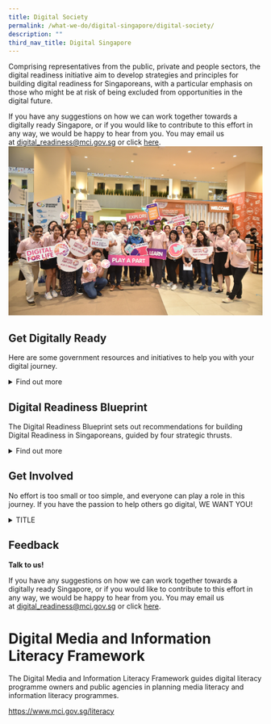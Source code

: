 ```yaml
---
title: Digital Society
permalink: /what-we-do/digital-singapore/digital-society/
description: ""
third_nav_title: Digital Singapore
---
```

Comprising representatives from the public, private and people sectors, the digital readiness initiative aim to develop strategies and principles for building digital readiness for Singaporeans, with a particular emphasis on those who might be at risk of being excluded from opportunities in the digital future.

If you have any suggestions on how we can work together towards a digitally ready Singapore, or if you would like to contribute to this effort in any way, we would be happy to hear from you. You may email us at&nbsp;[digital\_readiness@mci.gov.sg](mailto:digital_readiness@mci.gov.sg)&nbsp;or click&nbsp;[here](https://form.gov.sg/5fd6c4ebb2a91900112328de).![](/images/dfldfl1.jpg)

Get Digitally Ready
-------------------

Here are some government resources and initiatives to help you with your digital journey.

<details>
<summary>Find out more</summary>
    
**GET CONNECTED**

**Free Internet Access at CitizenConnect Centres for Government Transactions**

Over 25 CitizenConnect Centres located at various community clubs or centres islandwide aim to provide an easy and convenient means for the public to transact with the Government through the internet. It offers free access to internet-enabled computing devices, with staff on-hand to help citizens and residents access to&nbsp;perform online transactions.  
  
For more information, visit&nbsp;[CitizenConnect](https://www.citizenconnectcentre.gov.sg/). Alternatively, you may&nbsp;email&nbsp;[info@tech.gov.sg](mailto:info@tech.gov.sg)&nbsp;or call 6211 2100.

**Free Internet Access at Public Libraries**

Eligible individuals can get one hour of free internet access daily at any of the multimedia stations in our public libraries (except library@chinatown and library@orchard). Visit our public libraries to find out more!  

Who is eligible?  

1\. &nbsp; &nbsp; Singapore Citizens OR Permanent Resident2\. &nbsp; &nbsp; Aged 50 and above  
  
Click&nbsp;[here](http://www.nlb.gov.sg/visitus/availableservices.aspx)&nbsp;for more information. Alternatively, you may&nbsp;email&nbsp;[enquiry@nlb.gov.sg](mailto:enquiry@nlb.gov.sg),&nbsp;or call 6332 3255.

**Subsidised Fibre Broadband Connectivity**

Home Access provides eligible Singaporean families with 2 years of subsidised fibre broadband connectivity. Families without full-time student may choose to bundle the broadband, with a tablet or smartphone.  
  
Who is eligible?  
1. Total monthly Gross Household Income ≤ $1900&nbsp;OR&nbsp;Per Capita Income ≤ $650  
2. With at least one family member staying at the same residental address who is a Singapore Citizen  
3. Stays in HDB flat  
4. Neither an existing Home Access beneficiary&nbsp;NOR&nbsp;an existing NEU PC Plus beneficiary with broadband connectivity\*  
  
_\*The NEU PC Plus Programme offers students and persons with disabilities from low income households the opportunity to own a brand new computer bundled with three years of free broadband, at an affordable price._Click&nbsp;[here](http://www.digitalaccess.gov.sg/)&nbsp;for more information. Alternatively, you may&nbsp;email&nbsp;[digitalaccess@imda.gov.sg](mailto:digitalaccess@imda.gov.sg)&nbsp;or call 6377 3800.

**Subsidies for Persons with Disabilities**

The Assistive Technology Fund (ATF) provides subsidies for persons with disabilities to purchase assistive technology devices to enable independent living.  
  
Applicants can approach their social workers or therapists from touchpoints such as hospitals or Voluntary Welfare Organisations for assessment and assistance on suitable devices.  
  
Successful applicants qualify for a subsidy of up to 90% of the cost of the required equipment, subject to a lifetime cap of $40,000.&nbsp;  

Who is eligible?  
1\. &nbsp; &nbsp; Singapore Citizens or Permanent Residents2. Certified to have a permanent disability  
3. Have undergone qualified assessor’s assessment to determine need and type of device(s)  
4. Household gross monthly income per person &lt;=$1,800   
Call 1800 8585 885 to find out more.

**Personal Digital Services Assistant**

Know someone who constantly asks for help on how to use their smartphone or laptop? With the launch of Tech Connect’s one-on-one service to help residents use digital devices and online services, it’s easy for anyone, particularly seniors, to learn how to be tech-savvy and get prompt advice from trained People’s Association (PA) staff (also known as Tech Connect Kakis).

The initiative aims to reduce the barriers to learning technology so that everyone can embrace and benefit from digitalisation. The service is currently available at the following eight community clubs around Singapore, no appointment is required for this over-the-counter service, and PA staff will attend to users on a first-come, first-served basis.

1.  West Coast
2.  Ulu Pandan
3.  Bedok
4.  Our Tampines Hub (at its PA service counter)
5.  Chua Chu Kang
6.  Radin Mas
7.  Kampong Chai Chee
8.  Punggol Vista

**Wireless@SG**

The Wireless@SG programme by Infocomm Media Development Authority (IMDA) provides free Wi-Fi services in public spaces, in collaboration with venue owners and service providers.  
  
For more information, visit&nbsp;[Wireless@SG](https://www.imda.gov.sg/wireless-sg). Alternatively, you may email&nbsp;[info@imda.gov.sg](mailto:info@imda.gov.sg), or call 6377 3255.

**GET INFORMED**

**Learning Journeys**

SG Digital Office’s Learning Journeys comprise of interactive group learning sessions that help seniors learn basic digital skills under the guidance of Digital Ambassadors. These skills align with common everyday activities including, making transactions or e-payments online, reading e-newspapers, scanning QR codes and more.  
  
For more information, visit&nbsp;[Learning Journeys](https://www.imda.gov.sg/en/seniorsgodigital). Alternatively, you may email&nbsp;[info@imda.gov.sg](mailto:info@imda.gov.sg)&nbsp;or call 6377 3800.

**Bite-sized IT Courses**

Targeted at Singaporeans and PRs, aged 50 years and above, the People’s Association Senior Academy’s ‘Seniors for Smart Nation’ programme provides bite-sized and diverse IT courses in areas such as mobile applications, social media, IT software, photography and videography.  
  
Examples of these&nbsp;courses include ‘Transportation at your Fingertips’, ‘Understanding Microsoft Excel’, ‘Photoshop Fundamentals’, and ‘Youtube Video Production’.&nbsp;  
  
There are also e-payment courses such as ‘Introduction to Digital Banking’, ‘Shop and Pay Online’, and ‘Guide to Cashless Payments’.  
  
The courses are offered at 20 community centres/clubs island-wide to enable seniors to be Smart Nation ready.  
  
Participants may tap on their SkillsFuture Credit to sign up for the ‘Seniors for Smart Nation’ courses.  
  
**Who is eligible?**  
  
1. Singaporean Citizens OR Permanent Residents  
2. Course fees start at $10 for people aged 50 years and above, and $20 for people below 50 years old.  
  
For more information,&nbsp;email&nbsp;[PA\_Lifeskills\_Lifestyle@pa.gov.sg](mailto:PA_Lifeskills_Lifestyle@pa.gov.sg)&nbsp;or call 8344 4129 /&nbsp;9081 5580.

**Gosafeonline**

Gosafeonline is an online portal providing cybersecurity tips and resources for individuals and businesses to become more cyber savvy. Learn how you can adopt better cyber hygiene practices as a business owners, employee, parent, student, or&nbsp;as a general&nbsp;internet user.  
  
For more information,&nbsp;visit&nbsp;[Gosafeonline](https://www.csa.gov.sg/gosafeonline)&nbsp;or email&nbsp;[gosafeonline@csa.gov.sg](mailto:gosafeonline@csa.gov.sg).

**Media Literacy Council**

The Media Literacy Council aims to equip Singaporeans with the skills necessary to create, use and evaluate online content safely and effectively. It holds an annual Better Internet Campaign that raises public awareness on ways to stay safe, smart and kind online, covering issues such as cyber-bullying, cyber safety and security, and fake news.  
  
For more information, visit&nbsp;[Media Literacy Council](http://www.betterinternet.sg/).

**MOE Cyber Wellness Resources**

The Cyber Wellness resources in the Ministry of Education (MOE) Educational Technology Division’s ICT Connection website can be accessed by students, teachers and parents. This includes cyber wellness curriculum resources, just-in-time resources on the latest cyber trends and issues as well as useful tips and links.  
  
For more information, visit&nbsp;[CyberWellness](https://www.moe.gov.sg/education-in-sg/our-programmes/cyber-wellness)&nbsp;or email&nbsp;[MOE\_Cyber\_Wellness@moe.gov.sg](mailto:MOE_Cyber_Wellness@moe.gov.sg).

**North East Eldersurf Intergen Bootcamp**

The North East Eldersurf Intergen Bootcamp by North East Community Development Council and Infocomm Media Development Authority (IMDA) aims to educate seniors on basic mobile device skills such as connecting to Wi-Fi, taking photos, messaging, and creating an Apple ID or Google account. To facilitate effective learning,&nbsp;participants&nbsp;will be divided into two classes - iOS and Android.&nbsp;Inter-generation bonding is also encouraged as students or youths will be paired up&nbsp;with the seniors as guides&nbsp;during the workshop.  
  
**Who is eligible?**  
  
1. Individuals aged 40 and above  
2\. &nbsp; &nbsp; Residing in North East district&nbsp;  
  
For more information, email&nbsp;[northeast\_cdc@pa.gov.sg](mailto:northeast_cdc@pa.gov.sg)&nbsp;or call 6424 4000.

**Digital Pods**

IMDA Digital Pods, is a series of 30-mins online learning sessions that individuals can tap on to expand their ongoing digital learning journeys online. Participants will learn a wide range of digital skills and tools that they can use for payment, entertainment and mobile accessibility, and photo/video edits. Tune into the free online sessions on every Tuesdays and Thursdays from 3pm to 3.30pm or click&nbsp;[here](https://www.imda.gov.sg/en/seniorsgodigital/Learn/Guided-Learning/Group-Sessions)&nbsp;for more information on upcoming sessions of the Digital Pods.  
  
For more information, visit&nbsp;[Digital Pods](https://www.imda.gov.sg/en/seniorsgodigital/Learn/Guided-Learning/Group-Sessions). Alternatively, you may email&nbsp;[info@imda.gov.sg](mailto:info@imda.gov.sg)&nbsp;or call 6377 3800.

**Senior-friendly IT Learning Hubs**

Silver Infocomm Junctions (SIJs) offer affordable and accessible infocomm courses in which seniors can learn the basics of using a mobile device and computer, as well as pick up useful cybersecurity tips. These senior-friendly IT learning hubs are conveniently located at over 30 locations islandwide, with some housed in community clubs or centres.  
  
The courses start from as low as $10 per&nbsp;hour and can be paid for using one’s SkillsFuture Credit.  
  
For more information, visit&nbsp;[Silver Infocomm Junctions](https://www.imda.gov.sg/sij). Alternatively, you may email&nbsp;[info@imda.gov.sg](mailto:info@imda.gov.sg)&nbsp;or call 6377 3800.

**Seniors Tech and Read (STAR) at Public Libraries**

Seniors Tech and Read (STAR) is a one-to-one service conducted by volunteers. Participants may seek the assistance of a&nbsp;volunteer to read to them or enquire about library-related&nbsp;technology questions e.g. how to setup NLB Mobile app, create your myLibrary ID or set up Wireless@SG.  
  
Each session may last&nbsp;about 45 minutes long.  
  
Who is eligible?  
  
1. All who are aged 50 and above  
  
For more information, visit&nbsp;[Go Library](http://www.nlb.gov.sg/golibrary). Alternatively, you may email&nbsp;[enquiry@nlb.gov.sg](mailto:enquiry@nlb.gov.sg)&nbsp;or call 6332 3255.

**SkillsFuture Credit**

SkillsFuture Credit aims to encourage individuals to take ownership of their skills development and lifelong learning.&nbsp;Singapore Citizens aged 25 and above have received an opening credit of S$500 since January 2016.The credits do not expire and they may look&nbsp;forward to receiving&nbsp;periodic top-ups.  
  
One may consider tapping on these credits to sign up for courses to learn new digital skills.  
  
For more information, visit&nbsp;[SkillsFuture Credit](https://www.skillsfuture.gov.sg/credit)&nbsp;or call 6785 5785.

**SkillsFuture for Digital Workplace (SFDW)**

The SkillsFuture for Digital Workplace (SFDW) is a 2-day national training programme that aims to equip Singaporeans with foundational digital skills in key areas of mindset, data, technology and innovation, and prepare them for technological changes in their workforce and daily lives.  
  
The programme is designed to help all Singaporean adults, including those planning to return to the workforce.&nbsp;This two-day programme is&nbsp;priced at $50 (including GST).  
  
**Who is eligible?**  
  
1. Singapore Citizens or Permanent Residents  
  
For more information, visit SFDW&nbsp;or call 6785 5785.

**S.U.R.E Campaign**

The S.U.R.E. campaign is an initiative by the National Library Board to promote the importance of information searching and discernment.  
  
While information literacy is not a new concern, it has become especially pertinent in this digital era where the Internet and social media floods us with a lot of content created by anyone. S.U.R.E. distils key information literacy concepts into four simple aspects:  
  
1. **S**ource: Look at its origins. Is it trustworthy?  
2. **U**nderstand: Know what you’re reading. Search for clarity.  
3. **R**esearch: Dig deeper. Go beyond the initial source.  
4. **E**valuate: Find the balance. Exercise fair judgment.  
For more information, visit&nbsp;[S.U.R.E](http://www.nlb.gov.sg/sure/).&nbsp;Alternatively, you may&nbsp;email&nbsp;[enquiry@nlb.gov.sg](mailto:enquiry@nlb.gov.sg)&nbsp;or call 6332 3255.

**GET HANDS-ON**

**Code for Fun Enrichment Programme**

The Code for Fun Enrichment Programme is offered to all students from primary and secondary schools, to increase their&nbsp;exposure to coding and computational thinking. The programme includes academic learning of related concepts using programming languages, such as Scratch, and combines this with robotic kits, such as Lego WeDo, MoWay, and microcontrollers, such as Arduino and Raspberry Pi, to create an engaging coding experience for the student.  
  
For more information, visit&nbsp;[Code for Fun](https://www.imda.gov.sg/imtalent/programmes/cff).&nbsp;Alternatively, you may email&nbsp;[info@imda.gov.sg](mailto:info@imda.gov.sg)&nbsp;or call 6377 3800

**Digital Maker Programme**

The Digital Maker Programme aims to nurture a new generation of digital natives with a passion to create with technology by introducing a simple-to-use microcontroller called the “micro:bit”.  
  
The programme provides interested primary and secondary schools with educator’s workshops and micro:bits to incorporate digital making into their lessons and school programmes.  
  
For members of the public, you can attend introductory workshops which are held at various locations&nbsp;to learn how to create simple projects with technology. The programme is available at community clubs/centres such as Tanjong Pagar Community Club, PIXEL Labs@NLB, and various Infocomm Media Development Authority (IMDA) technology outreach events.  
  
For more information, visit&nbsp;[Digital Maker](https://www.imda.gov.sg/programme-listing/digital-maker-programme). Alternatively, you may&nbsp;email&nbsp;[info@imda.gov.sg](mailto:info@imda.gov.sg)&nbsp;or call 6377 3800.

**Hands-On Workshops to Experiment with Technology**

PIXEL Labs@NLB, located at Jurong and Tampines Regional Libraries, offer library users a dedicated space with tools, equipment, and hardware kits that enable individuals to learn, create, invent, and share skills. In addition, there are also technology talks and crafting sessions for everyone, while students and families can participate&nbsp;in hands-on workshops and view technology showcases.&nbsp;

For more information, visit&nbsp;[Go Library](https://www.nlb.gov.sg/golibrary). Alternatively, you may&nbsp;email&nbsp;[enquiry@nlb.gov.sg](mailto:enquiry@nlb.gov.sg)&nbsp;or call 6332 3255.

**Lab on Wheels**

The Lab on Wheels aims to ignite passion for technology through introducing new and emerging technology. It brings future technology showcases and experiences to the community, to help them see the improvements that emerging technology can bring to their everyday lives.  
  
The Lab on Wheels also visits special needs schools and customises coding activities and workshops for students with special needs.&nbsp;  
  
For more information, visit&nbsp;[Lab on Wheels](https://www.imda.gov.sg/imtalent/programmes/lab-on-wheels). Alternatively, you may&nbsp;email&nbsp;to&nbsp;[info@imda.gov.sg](mailto:info@imda.gov.sgg)&nbsp;or call 6377 3800.

**TechShare at Public Libraries**

TechShare is a series of programmes for seniors to experience emerging technology. Seniors can try out robots, smart home technologies, Augmented Reality (AR) and other up and coming innovations in comfortable, senior-friendly sessions at various Public Libraries.&nbsp;&nbsp;  
  
For more information, visit&nbsp;[Go Library](https://www.nlb.gov.sg/golibrary). Alternatively, you may email&nbsp;[enquiry@nlb.gov.sg](mailto:enquiry@nlb.gov.sg)&nbsp;or call 6332 3255.

Technology Opportunities for Persons with Disabilities

Tech Able, comprising of&nbsp;the Singtel Enabling Innovation Centre and the ST Engineering Enabling Technology Centre, is an integrated assistive technology space at the Enabling Village. It features a technology exhibition&nbsp;for persons with disabilities and provides them with assistive device assessment services. Persons with disabilities can find out about devices that will help them in their employment or daily activities.  
  
For more information, visit&nbsp;[Tech Able](http://www.enablingvillage.sg/assistive-technologies-at-the-enabling-village). Alternatively, you may&nbsp;email&nbsp;[techable@sgenable.sg](mailto:techable@sgenable.sg)&nbsp;or call 1800 8585 885.

</details>


Digital Readiness Blueprint
---------------------------

The Digital Readiness Blueprint sets out recommendations for building Digital Readiness in Singaporeans, guided by four strategic thrusts.

<details>
<summary>Find out more</summary>
 
**#1: Expand and Enhance Digital Access for Inclusivity**

A basic part of being digitally ready is having in place the means to access online information, networks and communities. Access is no longer just about having computing devices and internet connectivity. We are increasingly finding that to transact in the electronically-connected world today, there are more digital elements which we use almost daily (see&nbsp;**Figure 1**&nbsp;below):&nbsp;

*   **Devices:**&nbsp;The Singapore Government has been providing computers and tablets at&nbsp;subsidised rates to low-income households. In today’s society, the use of mobile devices is becoming increasingly prevalent, perhaps even more so than computers.

*   **Connectivity:**&nbsp;&nbsp;This is not limited to fixed home broadband access, but also mobile broadband and widespread wireless connectivity.&nbsp;

*   **ePayment:**&nbsp;As countries around the world start grappling with new modes of payment, citizens likewise need not just cash, but also bank accounts linked to card facilities, e-wallets, and so on, which enable electronic or cashless payments.

*   **Digital Identities:** &nbsp;As services and products become increasingly digitalised, a secure way of transacting and authenticating one’s digital persona becomes increasingly critical. This could range from personal email addresses to authentication means such as the National Digital Identity ecosystem for government digital services.&nbsp;

**Recommendations:**&nbsp;

*   Make access to basic digital enablers as widespread as possible

*   Customise access package for those with specific needs

**#2: Infuse Digital Literacy into National Consciousness**

A digital society is one where citizens not only have access to technology, but also embrace it, utilising technology confidently and effectively to connect with the world around them. Digital Literacy is defined here as having the skills, confidence and motivation to use technology, and is key to our journey towards our Smart Nation vision.  
  
Besides an appreciation of what digital technology can do and the know-how to use it, digital literacy is also about being able to think critically about the information that one has received. With the proliferation of fake news, being able to discern misinformation has become even more important.&nbsp;  
  
**Recommendations:**&nbsp;

*   Identify a set of basic digital skills for everyday activities to spur take-up of digital technology, especially among the less digitally savvy (see&nbsp;**Figure 2**&nbsp;below)
*   Strengthen focus on information and media literacy, to build resilience in an era of online falsehoods
*   Ensure that our children and youth grow up to form meaningful relationships with people around them and use technology to benefit their communities

**#3: Empower Community and Businesses to Drive Widespread Adoption of Technology**

To thrive in a technology-rich society, it is not sufficient for people to just be consumers of technology. Instead they should be familiar with new technologies and be motivated and confident to use them to create products, content and services, and connect with their communities. In order to promote motivation and confidence, Singaporeans must be given the opportunities to participate, create, and connect with one another using technology.  
  
**Recommendations:**&nbsp;

*   Encourage private and people sector organisations to amplify efforts and help more Singaporeans adopt technology.
*   Provide one-on-one assistance to make it easy for Singaporeans to adopt technology, especially those who find it challenging.&nbsp;
*   Provide support for projects that create opportunities for community participation. For example, businesses and communities can take part in projects under the&nbsp;[Digital for Life movement](https://www.imda.gov.sg/digitalforlife)&nbsp;to enable all Singaporeans to enjoy a better quality of life through digitalisation.

**#4: Promote Digital Inclusion by Design**

Whether it is an app, website, or workshop, digital initiatives must be designed in a way that makes it easy for everyone to get involved. The design, content, language and the applicability of the initiative to people’s lives will go a long way in making sure that everyone can participate in our digital journey.&nbsp;  
  
Inclusion by design also goes beyond that, which is directly digital. Policies and regulations that may hamper digital adoption may also need to be assessed and reviewed. There is also an equally important need to understand some of the impediments or "frictions" that prevents people from using digital products and services, so that, so that we can&nbsp;overcome them to create a better ecosystem which supports the move towards a Smart Nation, both for consumers and businesses.  
  
**Recommendations:**&nbsp;

*   Encourage organisations to design for digital inclusion
*   Reach out to more Singaporeans by ensuring that relevant digital services are made available in vernacular languages

Watch: Embark on Your Digital Journey with Your Loved Ones! 
<iframe allowfullscreen="" allow="accelerometer; autoplay; clipboard-write; encrypted-media; gyroscope; picture-in-picture; web-share" frameborder="0" title="YouTube video player" src="https://www.youtube.com/embed/vMqkKYb7VYc" height="315" width="560"></iframe>
	
</details>

Get Involved
------------

No effort is too small or too simple, and everyone can play a role in this journey. If you have the passion to help others go digital, WE WANT YOU!

<details>
<summary>TITLE</summary>
    
**Our Singapore Fund for Digital Readiness**

Have an idea on how to further strengthen Digital Readiness in the community? Our Singapore Fund for Digital Readiness provides funding of&nbsp;**up to**&nbsp;80% of supported costs for your idea, subject to a maximum of $20,000 per project. Projects that merit higher funding will be assessed on a case-by-case basis.

**  
Who can apply  
  
**Group of individuals

• A group of at least two individuals (Singaporeans / Permanent Residents) who are 18 years and above, with the main applicant being a Singaporean who resides in Singapore.

Organisation

• A Not-for-Profit organisation that is a Public Company Limited by Guarantee with the Accounting and Corporate Regulatory Authority (ACRA), or Society registered with Registry of Societies (ROS), or Charitable Trust registered with the Commissioner of Charities (COC), or Co-Operative registered with the Registry of Co-operative Societies, or Trade Union registered with Registry of Trade Unions  
• A Company that is registered with ACRA.

**  
When to apply**  
  
Application windows are open as follows:

• 15 March to 15 May  
• 15 June to 15 August  
• 15 September to 15 November  
• 15 December to 15 February

How to apply 

<table style="box-sizing: border-box; font-family: Lato, sans-serif; border-collapse: collapse; outline: 0px !important; color: rgb(33, 37, 41); font-size: 14px; font-style: normal; font-variant-ligatures: normal; font-variant-caps: normal; font-weight: 400; letter-spacing: normal; orphans: 2; text-align: left; text-transform: none; white-space: normal; widows: 2; word-spacing: 0px; -webkit-text-stroke-width: 0px; background-color: rgb(255, 255, 255); text-decoration-thickness: initial; text-decoration-style: initial; text-decoration-color: initial; border: currentcolor; top: 539px; width: 906px; height: 285px;" class="" cellpadding="0" cellspacing="0" border="1"><tbody style="box-sizing: border-box; font-family: Lato, sans-serif; outline: 0px !important;" class=""><tr style="box-sizing: border-box; font-family: Lato, sans-serif; outline: 0px !important;" class=""><td style="box-sizing: border-box; font-family: Lato, sans-serif; outline: 0px !important; font-size: 14px; border-style: solid solid solid none; padding: 0cm 5.4pt; width: 155.85pt; text-align: left; border-left-color: currentcolor; border-left-width: medium;" class="" valign="top"><p style="box-sizing: border-box; font-family: Lato, sans-serif; margin-top: 0px; margin-bottom: 0pt; outline: 0px !important; background-color: transparent; color: rgb(42, 42, 42); line-height: 22px; font-size: 1.6rem !important; text-align: center;" class=""><strong style="box-sizing: border-box; font-family: Lato, sans-serif; font-weight: bolder; outline: 0px !important;" class=""><span style="box-sizing: border-box; font-family: Lato, sans-serif; outline: 0px !important; font-style: inherit; font-weight: inherit; font-size: 16px;" class=""><br class="Apple-interchange-newline">Application by Group of Individuals</span></strong></p></td><td style="box-sizing: border-box; font-family: Lato, sans-serif; outline: 0px !important; font-size: 14px; border-style: solid solid solid none; padding: 0cm 5.4pt; width: 155.85pt; text-align: left; border-left-color: currentcolor; border-left-width: medium;" class="" valign="top"><p style="box-sizing: border-box; font-family: Lato, sans-serif; margin-top: 0px; margin-bottom: 0pt; outline: 0px !important; background-color: transparent; color: rgb(42, 42, 42); line-height: 22px; font-size: 1.6rem !important; text-align: center;" class=""><strong style="box-sizing: border-box; font-family: Lato, sans-serif; font-weight: bolder; outline: 0px !important;" class=""><span style="box-sizing: border-box; font-family: Lato, sans-serif; outline: 0px !important; font-style: inherit; font-weight: inherit; font-size: 16px;" class="">Application by Organisation</span></strong></p></td></tr><tr style="box-sizing: border-box; font-family: Lato, sans-serif; outline: 0px !important;" class=""><td style="box-sizing: border-box; font-family: Lato, sans-serif; outline: 0px !important; font-size: 14px; border-style: none solid solid; padding: 0cm 5.4pt; width: 155.8pt; text-align: left; border-top-color: currentcolor; border-top-width: medium;" class="" valign="top"><p style="box-sizing: border-box; font-family: Lato, sans-serif; margin-top: 0px; margin-bottom: 0pt; outline: 0px !important; background-color: transparent; color: rgb(42, 42, 42); line-height: 22px; font-size: 1.6rem !important;" class=""><strong style="box-sizing: border-box; font-family: Lato, sans-serif; font-weight: bolder; outline: 0px !important;" class=""><span style="box-sizing: border-box; font-family: Lato, sans-serif; outline: 0px !important; font-style: inherit; font-weight: inherit; font-size: 16px;" class="">Important information and submission instructions</span></strong></p></td><td style="box-sizing: border-box; font-family: Lato, sans-serif; outline: 0px !important; font-size: 14px; border-style: none solid solid none; padding: 0cm 5.4pt; width: 155.85pt; text-align: left; border-top-color: currentcolor; border-left-color: currentcolor; border-top-width: medium; border-left-width: medium;" class="" valign="top"><p style="box-sizing: border-box; font-family: Lato, sans-serif; margin-top: 0px; margin-bottom: 0pt; outline: 0px !important; background-color: transparent; color: rgb(42, 42, 42); line-height: 22px; font-size: 1.6rem !important; text-align: center;" class=""><span style="box-sizing: border-box; font-family: Lato, sans-serif; outline: 0px !important; font-style: inherit; font-weight: inherit; font-size: 16px;" class=""><a style="box-sizing: border-box; font-family: Lato, sans-serif; color: rgb(51, 122, 183); text-decoration: none; background-color: transparent; outline: 0px !important;" class="" target="_blank" href="https://www.mci.gov.sg/-/media/MciCorp/Doc/Digital-Readiness/Our-Singapore-Fund/StepbyStepGuide_Our-Singapore-Fund-Checklist-Apply-As-Group-TCs_Final_as-of-Feb-2019.ashx">Download</a></span></p></td><td style="box-sizing: border-box; font-family: Lato, sans-serif; outline: 0px !important; font-size: 14px; border-style: none solid solid none; padding: 0cm 5.4pt; width: 155.85pt; text-align: left; border-top-color: currentcolor; border-left-color: currentcolor; border-top-width: medium; border-left-width: medium;" class="" valign="top"><p style="box-sizing: border-box; font-family: Lato, sans-serif; margin-top: 0px; margin-bottom: 0pt; outline: 0px !important; background-color: transparent; color: rgb(42, 42, 42); line-height: 22px; font-size: 1.6rem !important; text-align: center;" class=""><span style="box-sizing: border-box; font-family: Lato, sans-serif; outline: 0px !important; font-style: inherit; font-weight: inherit; font-size: 16px;" class=""><a style="box-sizing: border-box; font-family: Lato, sans-serif; color: rgb(51, 122, 183); text-decoration: none; background-color: transparent; outline: 0px !important;" class="" target="_blank" href="https://www.mci.gov.sg/-/media/MciCorp/Doc/Digital-Readiness/Our-Singapore-Fund/StepbyStepGuide_Our-Singapore-Fund-Checklist-Apply-As-Organisation-TCs_Final_Feb2019.ashx">Download</a></span></p></td></tr><tr style="box-sizing: border-box; font-family: Lato, sans-serif; outline: 0px !important;" class=""><td style="box-sizing: border-box; font-family: Lato, sans-serif; outline: 0px !important; font-size: 14px; border-style: none solid solid; padding: 0cm 5.4pt; width: 155.8pt; text-align: left; border-top-color: currentcolor; border-top-width: medium;" class="" valign="top"><p style="box-sizing: border-box; font-family: Lato, sans-serif; margin-top: 0px; margin-bottom: 0pt; outline: 0px !important; background-color: transparent; color: rgb(42, 42, 42); line-height: 22px; font-size: 1.6rem !important;" class=""><strong style="box-sizing: border-box; font-family: Lato, sans-serif; font-weight: bolder; outline: 0px !important;" class=""><span style="box-sizing: border-box; font-family: Lato, sans-serif; outline: 0px !important; font-style: inherit; font-weight: inherit; font-size: 16px;" class="">Step 1: Download and complete (a) Project Details Form and (b) Budget submission</span></strong></p></td><td style="box-sizing: border-box; font-family: Lato, sans-serif; outline: 0px !important; font-size: 14px; border-style: none solid solid none; padding: 0cm 5.4pt; width: 311.7pt; text-align: left; border-top-color: currentcolor; border-left-color: currentcolor; border-top-width: medium; border-left-width: medium;" class="" colspan="2" valign="top"><p style="box-sizing: border-box; font-family: Lato, sans-serif; margin-top: 0px; margin-bottom: 0pt; outline: 0px !important; background-color: transparent; color: rgb(42, 42, 42); line-height: 22px; font-size: 1.6rem !important; text-align: center;" class="">(a)&nbsp;<a style="box-sizing: border-box; font-family: Lato, sans-serif; color: rgb(51, 122, 183); text-decoration: none; background-color: transparent; outline: 0px !important;" class="" target="_blank" href="https://www.mci.gov.sg/-/media/MciCorp/Doc/Digital-Readiness/Our-Singapore-Fund/DR_App_Form_SectionB_July2019.ashx">Project Details Form</a><span style="box-sizing: border-box; font-family: Lato, sans-serif; outline: 0px !important; font-style: inherit; font-weight: inherit; font-size: 16px;" class=""></span></p><p style="box-sizing: border-box; font-family: Lato, sans-serif; margin-top: 0px; margin-bottom: 0pt; outline: 0px !important; background-color: transparent; color: rgb(42, 42, 42); line-height: 22px; font-size: 1.6rem !important; text-align: center;" class="">(b)&nbsp;<a style="box-sizing: border-box; font-family: Lato, sans-serif; color: rgb(51, 122, 183); text-decoration: none; background-color: transparent; outline: 0px !important;" class="" target="_blank" href="https://www.mci.gov.sg/-/media/MciCorp/Doc/Digital-Readiness/Our-Singapore-Fund/Budget-Submission.ashx">Budget Submission</a><span style="box-sizing: border-box; font-family: Lato, sans-serif; outline: 0px !important; font-style: inherit; font-weight: inherit; font-size: 16px;" class=""></span></p></td></tr><tr style="box-sizing: border-box; font-family: Lato, sans-serif; outline: 0px !important;" class=""><td style="box-sizing: border-box; font-family: Lato, sans-serif; outline: 0px !important; font-size: 14px; border-style: none solid solid; padding: 0cm 5.4pt; width: 155.8pt; text-align: left; border-top-color: currentcolor; border-top-width: medium;" class="" valign="top"><p style="box-sizing: border-box; font-family: Lato, sans-serif; margin-top: 0px; margin-bottom: 0pt; outline: 0px !important; background-color: transparent; color: rgb(42, 42, 42); line-height: 22px; font-size: 1.6rem !important;" class=""><strong style="box-sizing: border-box; font-family: Lato, sans-serif; font-weight: bolder; outline: 0px !important;" class=""><span style="box-sizing: border-box; font-family: Lato, sans-serif; outline: 0px !important; font-style: inherit; font-weight: inherit; font-size: 16px;" class="">Step 2: Our Singapore Fund (Digital Readiness) Online Application</span></strong></p></td><td style="box-sizing: border-box; font-family: Lato, sans-serif; outline: 0px !important; font-size: 14px; border-style: none solid solid none; padding: 0cm 5.4pt; width: 311.7pt; text-align: left; border-top-color: currentcolor; border-left-color: currentcolor; border-top-width: medium; border-left-width: medium;" class="" colspan="2" valign="top"><p style="box-sizing: border-box; font-family: Lato, sans-serif; margin-top: 0px; margin-bottom: 0pt; outline: 0px !important; background-color: transparent; color: rgb(42, 42, 42); line-height: 22px; font-size: 1.6rem !important; text-align: center;" class=""><a style="box-sizing: border-box; font-family: Lato, sans-serif; color: rgb(51, 122, 183); text-decoration: none; background-color: transparent; outline: 0px !important;" class="" href="https://www.mci.gov.sg/portfolios/digital-readiness/osf-form">Online application</a></p></td></tr><tr style="box-sizing: border-box; font-family: Lato, sans-serif; outline: 0px !important;" class=""><td style="box-sizing: border-box; font-family: Lato, sans-serif; outline: 0px !important; font-size: 14px; border-style: none solid solid; padding: 0cm 5.4pt; width: 155.8pt; text-align: left; border-top-color: currentcolor; border-top-width: medium;" class="" valign="top"><p style="box-sizing: border-box; font-family: Lato, sans-serif; margin-top: 0px; margin-bottom: 0pt; outline: 0px !important; background-color: transparent; color: rgb(42, 42, 42); line-height: 22px; font-size: 1.6rem !important;" class=""><strong style="box-sizing: border-box; font-family: Lato, sans-serif; font-weight: bolder; outline: 0px !important;" class=""><span style="box-sizing: border-box; font-family: Lato, sans-serif; outline: 0px !important; font-style: inherit; font-weight: inherit; font-size: 16px;" class="">FAQs</span></strong></p></td><td style="box-sizing: border-box; font-family: Lato, sans-serif; outline: 0px !important; font-size: 14px; border-style: none solid solid none; padding: 0cm 5.4pt; width: 311.7pt; text-align: left; border-top-color: currentcolor; border-left-color: currentcolor; border-top-width: medium; border-left-width: medium;" class="" colspan="2" valign="top"><p style="box-sizing: border-box; font-family: Lato, sans-serif; margin-top: 0px; margin-bottom: 0pt; outline: 0px !important; background-color: transparent; color: rgb(42, 42, 42); line-height: 22px; font-size: 1.6rem !important; text-align: center;" class=""><span style="box-sizing: border-box; font-family: Lato, sans-serif; outline: 0px !important; font-style: inherit; font-weight: inherit; font-size: 16px;" class="">Click<span>&nbsp;</span><span style="box-sizing: border-box; font-family: Lato, sans-serif; outline: 0px !important; font-style: inherit; font-weight: inherit; font-size: 16px; text-decoration: underline;" class=""><a style="box-sizing: border-box; font-family: Lato, sans-serif; color: rgb(51, 122, 183); text-decoration: none; background-color: transparent; outline: 0px !important;" class="" target="_blank" href="https://www.mci.gov.sg/-/media/MciCorp/Doc/Digital-Readiness/Our-Singapore-Fund/Our-Singapore-Fund-FAQs_updatedFeb2018.ashx">here</a></span></span>.</p></td></tr></tbody></table>

Should you need any further clarification, please email&nbsp;[oursingaporefund@mccy.gov.sg](mailto:oursingaporefund@mccy.gov.sg)&nbsp;or&nbsp;[Digital\_Readiness@mci.gov.sg](mailto:Digital_Readiness@mci.gov.sg), or visit&nbsp;[www.sg/oursingaporefund](https://www.sg/oursingaporefund).

**Friends of the Library**

Help seniors learn technology and promote NLB's e-resources as Friends of the&nbsp;Library!  
  
To sign up, you can visit&nbsp;[NLB Volunteers](https://www.nlb.gov.sg/volunteers/). Alternatively, you may&nbsp;email&nbsp;[enquiry@nlb.gov.sg](mailto:enquiry@nlb.gov.sg)&nbsp;or call 6332 3800.
    
</details>

Feedback
------------
**Talk to us!**

If you have any suggestions on how we can work together towards a digitally ready Singapore, or if you would like to contribute to this effort in any way, we would be happy to hear from you. You may email us at&nbsp;[digital\_readiness@mci.gov.sg](mailto:digital_readiness@mci.gov.sg)&nbsp;or click&nbsp;[here](https://form.gov.sg/5fd6c4ebb2a91900112328de).

Digital Media and Information Literacy Framework
================================================
The Digital Media and Information Literacy Framework guides digital literacy programme owners and public agencies in planning media literacy and information literacy programmes.

https://www.mci.gov.sg/literacy